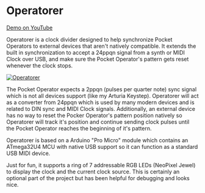 Operatorer
==========

[Demo on YouTube](https://youtu.be/UB1Q2wsLjR8)

Operatorer is a clock divider designed to help synchronize Pocket Operators to 
external devices that aren't natively compatible. It extends the built in 
synchronization to accept a 24ppqn signal from a synth or MIDI Clock over USB,
and make sure the Pocket Operator's pattern gets reset whenever the clock stops.

[![Operatorer](http://i.imgur.com/qItXMh2.jpg)](http://imgur.com/qItXMh2)

The Pocket Operator expects a 2ppqn (pulses per quarter note) sync signal which
is not all devices support (like my Arturia Keystep). Operatorer will act as a
converter from 24ppqn which is used by many modern devices and is related to DIN
sync and MIDI Clock signals. Additionally, an external device has no way to
reset the Pocker Operator's pattern position natively so Operatorer will track
it's position and continue sending clock pulses until the Pocket Operator
reaches the beginning of it's pattern.

Operatorer is based on a Arduino "Pro Micro" module which contains an ATmega32U4
MCU with native USB support so it can function as a standard USB MIDI
device.

Just for fun, it supports a ring of 7 addressable RGB LEDs (NeoPixel Jewel) to
display the clock and the current clock source. This is certainly an optional
part of the project but has been helpful for debugging and looks nice.
